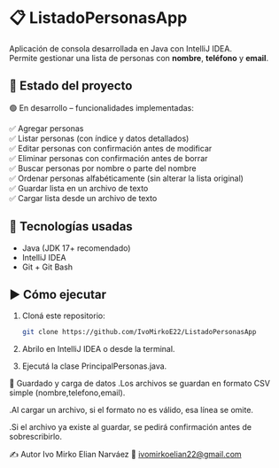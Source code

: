 # 📋 ListadoPersonasApp

Aplicación de consola desarrollada en Java con IntelliJ IDEA.  
Permite gestionar una lista de personas con **nombre**, **teléfono** y **email**.

## 🚀 Estado del proyecto

🟢 En desarrollo – funcionalidades implementadas:

✅ Agregar personas  
✅ Listar personas (con índice y datos detallados)  
✅ Editar personas con confirmación antes de modificar  
✅ Eliminar personas con confirmación antes de borrar  
✅ Buscar personas por nombre o parte del nombre  
✅ Ordenar personas alfabéticamente (sin alterar la lista original)  
✅ Guardar lista en un archivo de texto  
✅ Cargar lista desde un archivo de texto  

## 📌 Tecnologías usadas

- Java (JDK 17+ recomendado)
- IntelliJ IDEA
- Git + Git Bash

## ▶️ Cómo ejecutar

1. Cloná este repositorio:
   ```bash
   git clone https://github.com/IvoMirkoE22/ListadoPersonasApp

2. Abrilo en IntelliJ IDEA o desde la terminal.

3. Ejecutá la clase PrincipalPersonas.java.

💾 Guardado y carga de datos
.Los archivos se guardan en formato CSV simple (nombre,telefono,email).

.Al cargar un archivo, si el formato no es válido, esa línea se omite.

.Si el archivo ya existe al guardar, se pedirá confirmación antes de sobrescribirlo.

✍️ Autor
Ivo Mirko Elian Narváez
📧 ivomirkoelian22@gmail.com